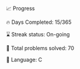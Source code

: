 📈 Progress

🔥 Days Completed: 15/365

⌛ Streak status: On-going 

🧩 Total problems solved: 70

💬 Language: C
